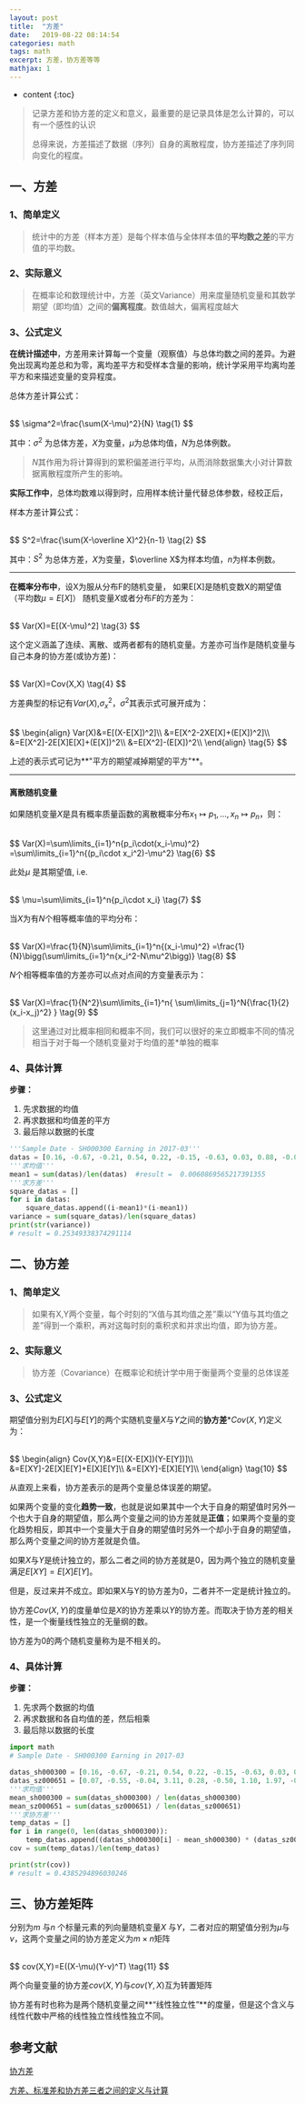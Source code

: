 ```yaml
---
layout: post
title:  "方差"
date:   2019-08-22 08:14:54
categories: math
tags: math 
excerpt: 方差，协方差等等
mathjax: 1
---
```


* content
{:toc}
> 记录方差和协方差的定义和意义，最重要的是记录具体是怎么计算的，可以有一个感性的认识
>
> 总得来说，方差描述了数据（序列）自身的离散程度，协方差描述了序列同向变化的程度。

## 一、方差

### 1、简单定义

> 统计中的方差（样本方差）是每个样本值与全体样本值的**平均数之差**的平方值的平均数。

### 2、实际意义

> 在概率论和数理统计中，方差（英文Variance）用来度量随机变量和其数学期望（即均值）之间的**偏离程度**。数值越大，偏离程度越大

### 3、公式定义

**在统计描述中**，方差用来计算每一个变量（观察值）与总体均数之间的差异。为避免出现离均差总和为零，离均差平方和受样本含量的影响，统计学采用平均离均差平方和来描述变量的变异程度。

总体方差计算公式：

<br>
$$
\sigma^2=\frac{\sum(X-\mu)^2}{N}
\tag{1}
$$
<br>

其中：$\sigma^2$ 为总体方差，$X$为变量，$\mu$为总体均值，$N$为总体例数。

> $N$其作用为将计算得到的累积偏差进行平均，从而消除数据集大小对计算数据离散程度所产生的影响。

**实际工作中**，总体均数难以得到时，应用样本统计量代替总体参数，经校正后，

样本方差计算公式：

<br>
$$
S^2=\frac{\sum(X-\overline X)^2}{n-1}
\tag{2}
$$
<br>

其中：$S^2$ 为总体方差，$X$为变量，$\overline X$为样本均值，$n$为样本例数。

---

**在概率分布中**，设X为服从分布F的随机变量， 如果E[X]是随机变数X的期望值（平均数$\mu=E[X]$）
随机变量$X$或者分布$F$的方差为：

<br>
$$
Var(X)=E[(X-\mu)^2]
\tag{3}
$$
<br>

这个定义涵盖了连续、离散、或两者都有的随机变量。方差亦可当作是随机变量与自己本身的协方差(或协方差)：

<br>
$$
Var(X)=Cov(X,X)
\tag{4}
$$
<br>

方差典型的标记有$Var(X)$,$\sigma_x^2$，$\sigma^2$其表示式可展开成为：

<br>
$$
\begin{align}
Var(X)&=E[(X-E[X])^2]\\
&=E[X^2-2XE[X]+(E[X])^2]\\
&=E[X^2]-2E[X]E[X]+(E[X])^2\\
&=E[X^2]-(E[X])^2\\
\end{align}
\tag{5}
$$
<br>

上述的表示式可记为**"平方的期望减掉期望的平方"**。

---

#### 离散随机变量

如果随机变量*X*是具有概率质量函数的离散概率分布$x_1↦p_1,...,x_n↦p_n$，则：

<br>
$$
Var(X)=\sum\limits_{i=1}^n{p_i\cdot(x_i-\mu)^2}
=\sum\limits_{i=1}^n{(p_i\cdot x_i^2)-\mu^2}
\tag{6}
$$
<br>

此处$\mu$ 是其期望值, i.e.

<br>
$$
\mu=\sum\limits_{i=1}^n{p_i\cdot x_i}
\tag{7}
$$
<br>

当$X$为有$N$个相等概率值的平均分布：

<br>
$$
Var(X)=\frac{1}{N}\sum\limits_{i=1}^n{(x_i-\mu)^2}
=\frac{1}{N}\bigg(\sum\limits_{i=1}^n{x_i^2-N\mu^2\bigg)}
\tag{8}
$$
<br>

$N$个相等概率值的方差亦可以点对点间的方变量表示为：

<br>
$$
Var(X)=\frac{1}{N^2}\sum\limits_{i=1}^n{
\sum\limits_{j=1}^N{\frac{1}{2}(x_i-x_j)^2}
}
\tag{9}
$$

<br>

> 这里通过对比概率相同和概率不同，我们可以很好的来立即概率不同的情况相当于对于每一个随机变量对于均值的差*单独的概率

### 4、具体计算

**步骤：**

1. 先求数据的均值
2. 再求数据和均值差的平方
3. 最后除以数据的长度

```python
'''Sample Date - SH000300 Earning in 2017-03'''
datas = [0.16, -0.67, -0.21, 0.54, 0.22, -0.15, -0.63, 0.03, 0.88, -0.04, 0.20, 0.52, -1.03, 0.11, 0.49, -0.47, 0.35, 0.80, -0.33, -0.24, -0.13, -0.82, 0.56]
'''求均值'''
mean1 = sum(datas)/len(datas)  #result =  0.0060869565217391355
'''求方差'''
square_datas = []
for i in datas:
	square_datas.append((i-mean1)*(i-mean1))
variance = sum(square_datas)/len(square_datas)
print(str(variance))
# result = 0.25349338374291114
```



## 二、协方差

### 1、简单定义

> 如果有X,Y两个变量，每个时刻的“X值与其均值之差”乘以“Y值与其均值之差”得到一个乘积，再对这每时刻的乘积求和并求出均值，即为协方差。

### 2、实际意义

> 协方差（Covariance）在概率论和统计学中用于衡量两个变量的总体误差

### 3、公式定义

期望值分别为$E[X]$与$E[Y]$的两个实随机变量$X$与$Y$之间的**协方差***$Cov(X,Y)$定义为：

<br>
$$
\begin{align}
Cov(X,Y)&=E[(X-E[X])(Y-E[Y])]\\
&=E[XY]-2E[X]E[Y]+E[X]E[Y]\\
&=E[XY]-E[X]E[Y]\\
\end{align}
\tag{10}
$$
<br>

从直观上来看，协方差表示的是两个变量总体误差的期望。

如果两个变量的变化**趋势一致**，也就是说如果其中一个大于自身的期望值时另外一个也大于自身的期望值，那么两个变量之间的协方差就是**正值**；如果两个变量的变化趋势相反，即其中一个变量大于自身的期望值时另外一个却小于自身的期望值，那么两个变量之间的协方差就是负值。

如果$X$与$Y$是统计独立的，那么二者之间的协方差就是0，因为两个独立的随机变量满足$E[XY]=E[X]E[Y]$。

但是，反过来并不成立。即如果X与Y的协方差为0，二者并不一定是统计独立的。

协方差$Cov(X,Y)$的度量单位是$X$的协方差乘以$Y$的协方差。而取决于协方差的相关性，是一个衡量线性独立的无量纲的数。

协方差为0的两个随机变量称为是不相关的。

### 4、具体计算

**步骤：**

1. 先求两个数据的均值
2. 再求数据和各自均值的差，然后相乘
3. 最后除以数据的长度

```python
import math
# Sample Date - SH000300 Earning in 2017-03

datas_sh000300 = [0.16, -0.67, -0.21, 0.54, 0.22, -0.15, -0.63, 0.03, 0.88, -0.04, 0.20, 0.52, -1.03, 0.11, 0.49, -0.47, 0.35, 0.80, -0.33, -0.24, -0.13, -0.82, 0.56]
datas_sz000651 = [0.07, -0.55, -0.04, 3.11, 0.28, -0.50, 1.10, 1.97, -0.31, -0.55, 2.06, -0.24, -1.44, 1.56, 3.69, 0.53, 2.30, 1.09, -2.63, 0.29, 1.30, -1.54, 3.19]
'''求均值'''
mean_sh000300 = sum(datas_sh000300) / len(datas_sh000300)
mean_sz000651 = sum(datas_sz000651) / len(datas_sz000651)
'''求协方差'''
temp_datas = []
for i in range(0, len(datas_sh000300)):
    temp_datas.append((datas_sh000300[i] - mean_sh000300) * (datas_sz000651[i] - mean_sz000651))
cov = sum(temp_datas)/len(temp_datas)

print(str(cov))
# result = 0.4385294896030246
```



## 三、协方差矩阵

分别为$m$ 与$n$ 个标量元素的列向量随机变量$X$ 与$Y$，二者对应的期望值分别为$μ$与$ν$，这两个变量之间的协方差定义为$m×n$矩阵

<br>
$$
cov(X,Y)=E((X-\mu)(Y-ν)^T)
\tag{11}
$$
<br>

两个向量变量的协方差$cov(X, Y)$与$cov(Y, X)$互为转置矩阵

协方差有时也称为是两个随机变量之间**“线性独立性”**的度量，但是这个含义与线性代数中严格的线性独立性线性独立不同。

## 参考文献

[协方差](https://wc.yooooo.us/d2lraS8lRTUlOEQlOEYlRTYlOTYlQjklRTUlQjclQUUhemg=)

[方差、标准差和协方差三者之间的定义与计算](https://www.cnblogs.com/xunziji/p/6772227.html)

